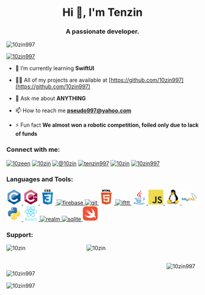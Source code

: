<h1 align="center">Hi 👋, I'm Tenzin</h1>
<h3 align="center">A passionate developer.</h3>

<p align="left"> <img src="https://komarev.com/ghpvc/?username=10zin997&label=Profile%20views&color=0e75b6&style=flat" alt="10zin997" /> </p>

<p align="left"> <a href="https://github.com/ryo-ma/github-profile-trophy"><img src="https://github-profile-trophy.vercel.app/?username=10zin997" alt="10zin997" /></a> </p>

- 🌱 I’m currently learning **SwiftUI**

- 👨‍💻 All of my projects are available at [https://github.com/10zin997](https://github.com/10zin997)

- 💬 Ask me about **ANYTHING**

- 📫 How to reach me **pseudo997@yahoo.com**

- ⚡ Fun fact **We almost won a robotic competition, foiled only due to lack of funds**

<h3 align="left">Connect with me:</h3>
<p align="left">
<a href="https://twitter.com/10zeen" target="blank"><img align="center" src="https://raw.githubusercontent.com/rahuldkjain/github-profile-readme-generator/master/src/images/icons/Social/twitter.svg" alt="10zeen" height="30" width="40" /></a>
<a href="https://stackoverflow.com/users/10zin" target="blank"><img align="center" src="https://raw.githubusercontent.com/rahuldkjain/github-profile-readme-generator/master/src/images/icons/Social/stack-overflow.svg" alt="10zin" height="30" width="40" /></a>
<a href="https://hashnode.com/@10zin" target="blank"><img align="center" src="https://raw.githubusercontent.com/rahuldkjain/github-profile-readme-generator/master/src/images/icons/Social/hashnode.svg" alt="@10zin" height="30" width="40" /></a>
<a href="https://www.codechef.com/users/tenzin997" target="blank"><img align="center" src="https://cdn.jsdelivr.net/npm/simple-icons@3.1.0/icons/codechef.svg" alt="tenzin997" height="30" width="40" /></a>
<a href="https://www.hackerrank.com/10zin" target="blank"><img align="center" src="https://raw.githubusercontent.com/rahuldkjain/github-profile-readme-generator/master/src/images/icons/Social/hackerrank.svg" alt="10zin" height="30" width="40" /></a>
<a href="https://www.leetcode.com/10zin997" target="blank"><img align="center" src="https://raw.githubusercontent.com/rahuldkjain/github-profile-readme-generator/master/src/images/icons/Social/leet-code.svg" alt="10zin997" height="30" width="40" /></a>
</p>

<h3 align="left">Languages and Tools:</h3>
<p align="left"> <a href="https://www.cprogramming.com/" target="_blank" rel="noreferrer"> <img src="https://raw.githubusercontent.com/devicons/devicon/master/icons/c/c-original.svg" alt="c" width="40" height="40"/> </a> <a href="https://www.w3schools.com/cpp/" target="_blank" rel="noreferrer"> <img src="https://raw.githubusercontent.com/devicons/devicon/master/icons/cplusplus/cplusplus-original.svg" alt="cplusplus" width="40" height="40"/> </a> <a href="https://www.w3schools.com/css/" target="_blank" rel="noreferrer"> <img src="https://raw.githubusercontent.com/devicons/devicon/master/icons/css3/css3-original-wordmark.svg" alt="css3" width="40" height="40"/> </a> <a href="https://firebase.google.com/" target="_blank" rel="noreferrer"> <img src="https://www.vectorlogo.zone/logos/firebase/firebase-icon.svg" alt="firebase" width="40" height="40"/> </a> <a href="https://git-scm.com/" target="_blank" rel="noreferrer"> <img src="https://www.vectorlogo.zone/logos/git-scm/git-scm-icon.svg" alt="git" width="40" height="40"/> </a> <a href="https://www.w3.org/html/" target="_blank" rel="noreferrer"> <img src="https://raw.githubusercontent.com/devicons/devicon/master/icons/html5/html5-original-wordmark.svg" alt="html5" width="40" height="40"/> </a> <a href="https://ifttt.com/" target="_blank" rel="noreferrer"> <img src="https://www.vectorlogo.zone/logos/ifttt/ifttt-ar21.svg" alt="ifttt" width="40" height="40"/> </a> <a href="https://www.java.com" target="_blank" rel="noreferrer"> <img src="https://raw.githubusercontent.com/devicons/devicon/master/icons/java/java-original.svg" alt="java" width="40" height="40"/> </a> <a href="https://developer.mozilla.org/en-US/docs/Web/JavaScript" target="_blank" rel="noreferrer"> <img src="https://raw.githubusercontent.com/devicons/devicon/master/icons/javascript/javascript-original.svg" alt="javascript" width="40" height="40"/> </a> <a href="https://www.linux.org/" target="_blank" rel="noreferrer"> <img src="https://raw.githubusercontent.com/devicons/devicon/master/icons/linux/linux-original.svg" alt="linux" width="40" height="40"/> </a> <a href="https://www.mysql.com/" target="_blank" rel="noreferrer"> <img src="https://raw.githubusercontent.com/devicons/devicon/master/icons/mysql/mysql-original-wordmark.svg" alt="mysql" width="40" height="40"/> </a> <a href="https://www.python.org" target="_blank" rel="noreferrer"> <img src="https://raw.githubusercontent.com/devicons/devicon/master/icons/python/python-original.svg" alt="python" width="40" height="40"/> </a> <a href="https://reactjs.org/" target="_blank" rel="noreferrer"> <img src="https://raw.githubusercontent.com/devicons/devicon/master/icons/react/react-original-wordmark.svg" alt="react" width="40" height="40"/> </a> <a href="https://realm.io/" target="_blank" rel="noreferrer"> <img src="https://raw.githubusercontent.com/bestofjs/bestofjs-webui/8665e8c267a0215f3159df28b33c365198101df5/public/logos/realm.svg" alt="realm" width="40" height="40"/> </a> <a href="https://www.sqlite.org/" target="_blank" rel="noreferrer"> <img src="https://www.vectorlogo.zone/logos/sqlite/sqlite-icon.svg" alt="sqlite" width="40" height="40"/> </a> <a href="https://developer.apple.com/swift/" target="_blank" rel="noreferrer"> <img src="https://raw.githubusercontent.com/devicons/devicon/master/icons/swift/swift-original.svg" alt="swift" width="40" height="40"/> </a> </p>

<h3 align="left">Support:</h3>
<p><a href="https://www.buymeacoffee.com/10zin"> <img align="left" src="https://cdn.buymeacoffee.com/buttons/v2/default-yellow.png" height="50" width="210" alt="10zin" /></a><a href="https://ko-fi.com/tenzin"> <img align="left" src="https://cdn.ko-fi.com/cdn/kofi3.png?v=3" height="50" width="210" alt="10zin" /></a></p><br><br>

<p><img align="left" src="https://github-readme-stats.vercel.app/api/top-langs?username=10zin997&show_icons=true&locale=en&layout=compact" alt="10zin997" /></p>

<p>&nbsp;<img align="center" src="https://github-readme-stats.vercel.app/api?username=10zin997&show_icons=true&locale=en" alt="10zin997" /></p>

<p><img align="center" src="https://github-readme-streak-stats.herokuapp.com/?user=10zin997&" alt="10zin997" /></p>
